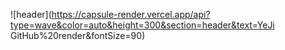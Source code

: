 
![header](https://capsule-render.vercel.app/api?type=wave&color=auto&height=300&section=header&text=YeJi GitHub%20render&fontSize=90)


